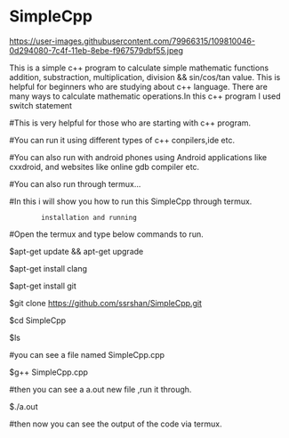 # SimpleCpp


https://user-images.githubusercontent.com/79966315/109810046-0d294080-7c4f-11eb-8ebe-f967579dbf55.jpeg


This is a simple c++ program to calculate simple mathematic functions addition, substraction, multiplication, division &amp;&amp; sin/cos/tan value. This is helpful for beginners who are studying about c++ language. There are many ways to calculate mathematic operations.In this c++ program I used switch statement
                 



#This is very helpful for those who are starting with c++ program.

#You can run it using different types of c++ conpilers,ide etc.

#You can also run with android phones using Android applications like cxxdroid, and websites like online gdb compiler etc.

#You can also run through termux... 

#In this i will show you how to run this SimpleCpp through termux.

            installation and running

#Open the termux and type below commands to run.


$apt-get update && apt-get upgrade

$apt-get install clang

$apt-get install git

$git clone 
https://github.com/ssrshan/SimpleCpp.git

$cd SimpleCpp

$ls

#you can see a file named SimpleCpp.cpp

$g++ SimpleCpp.cpp


#then you can see a a.out new file ,run it through.

$./a.out

#then now you can see the output of the code via termux.



